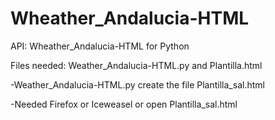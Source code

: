 Wheather_Andalucia-HTML
=======================

API: Wheather_Andalucia-HTML for Python

Files needed: Weather_Andalucia-HTML.py and Plantilla.html

-Weather_Andalucia-HTML.py create the file Plantilla_sal.html

-Needed Firefox or Iceweasel or open Plantilla_sal.html

